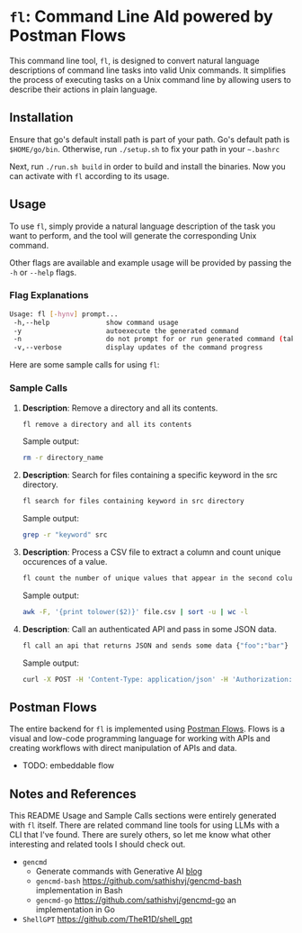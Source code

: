 # `fl`: Command Line AId powered by Postman Flows

This command line tool, `fl`, is designed to convert natural language descriptions of command line tasks into valid Unix commands.
It simplifies the process of executing tasks on a Unix command line by allowing users to describe their actions in plain language.

## Installation

Ensure that go's default install path is part of your path. Go's default path is `$HOME/go/bin`. Otherwise, run `./setup.sh` to fix your path in your `~.bashrc`  

Next, run `./run.sh build` in order to build and install the binaries. Now you can activate with `fl` according to its usage.

## Usage

To use `fl`, simply provide a natural language description of the task you want to perform, and the tool will generate the corresponding Unix command.  

Other flags are available and example usage will be provided by passing the `-h` or `--help` flags.

### Flag Explanations

```sh
Usage: fl [-hynv] prompt...
 -h,--help              show command usage
 -y                     autoexecute the generated command
 -n                     do not prompt for or run generated command (takes priority over -y)
 -v,--verbose           display updates of the command progress
```

Here are some sample calls for using `fl`:

### Sample Calls

1. **Description**: Remove a directory and all its contents.
   ```sh
   fl remove a directory and all its contents
   ```
   Sample output:
   ```sh
   rm -r directory_name
   ```

2. **Description**: Search for files containing a specific keyword in the src directory.
   ```sh
   fl search for files containing keyword in src directory
   ```

   Sample output:
   ```sh
   grep -r "keyword" src
   ```

3. **Description**: Process a CSV file to extract a column and count unique occurences of a value.
   ```sh
   fl count the number of unique values that appear in the second column of a csv file, make sure the count is case insensitive, report the total count only
   ```
   Sample output:
   ```sh
   awk -F, '{print tolower($2)}' file.csv | sort -u | wc -l
   ```
   
4. **Description**: Call an authenticated API and pass in some JSON data.
   ```sh
   fl call an api that returns JSON and sends some data {"foo":"bar"} as json where the api uses basic auth and the secret is an environment variable called API_KEY
   ```

   Sample output:
   ```sh
   curl -X POST -H 'Content-Type: application/json' -H 'Authorization: Basic $API_KEY' -d '{"foo":"bar"}' https://api.example.com/endpoint
   ```

## Postman Flows

The entire backend for `fl` is implemented using [Postman Flows](https://learning.postman.com/docs/postman-flows/overview). Flows is a visual and low-code programming language for working with APIs and creating workflows with direct manipulation of APIs and data.

- TODO: embeddable flow

## Notes and References

This README Usage and Sample Calls sections were entirely generated with `fl` itself.
There are related command line tools for using LLMs with a CLI that I've found. There are surely others, so let me know what other interesting and related tools I should check out.

- `gencmd`
  - Generate commands with Generative AI [blog](https://sathishvj.medium.com/gencmd-generate-commands-with-generative-ai-d945b2a1d050)
  - `gencmd-bash` https://github.com/sathishvj/gencmd-bash implementation in Bash
  - `gencmd-go` https://github.com/sathishvj/gencmd-go an implementation in Go
- `ShellGPT` https://github.com/TheR1D/shell_gpt
